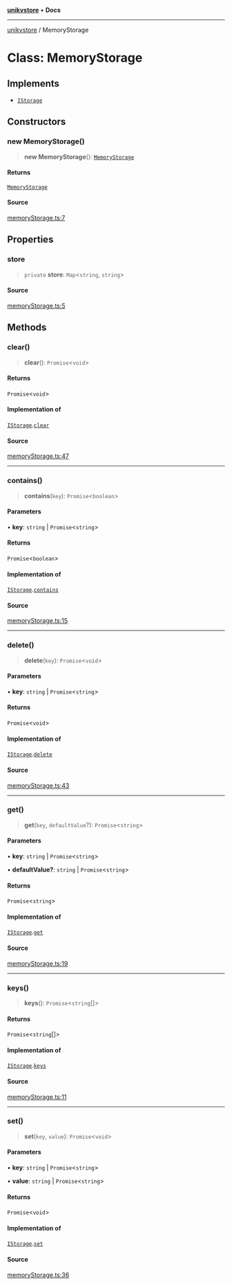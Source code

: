 [**unikvstore**](../README.md) • **Docs**

***

[unikvstore](../globals.md) / MemoryStorage

# Class: MemoryStorage

## Implements

- [`IStorage`](../interfaces/IStorage.md)

## Constructors

### new MemoryStorage()

> **new MemoryStorage**(): [`MemoryStorage`](MemoryStorage.md)

#### Returns

[`MemoryStorage`](MemoryStorage.md)

#### Source

[memoryStorage.ts:7](https://github.com/ivanzzeth/unikvstore/blob/54b2706fbc60fe20fe598fb250438833fd5def64/src/memoryStorage.ts#L7)

## Properties

### store

> `private` **store**: `Map`\<`string`, `string`\>

#### Source

[memoryStorage.ts:5](https://github.com/ivanzzeth/unikvstore/blob/54b2706fbc60fe20fe598fb250438833fd5def64/src/memoryStorage.ts#L5)

## Methods

### clear()

> **clear**(): `Promise`\<`void`\>

#### Returns

`Promise`\<`void`\>

#### Implementation of

[`IStorage`](../interfaces/IStorage.md).[`clear`](../interfaces/IStorage.md#clear)

#### Source

[memoryStorage.ts:47](https://github.com/ivanzzeth/unikvstore/blob/54b2706fbc60fe20fe598fb250438833fd5def64/src/memoryStorage.ts#L47)

***

### contains()

> **contains**(`key`): `Promise`\<`boolean`\>

#### Parameters

• **key**: `string` \| `Promise`\<`string`\>

#### Returns

`Promise`\<`boolean`\>

#### Implementation of

[`IStorage`](../interfaces/IStorage.md).[`contains`](../interfaces/IStorage.md#contains)

#### Source

[memoryStorage.ts:15](https://github.com/ivanzzeth/unikvstore/blob/54b2706fbc60fe20fe598fb250438833fd5def64/src/memoryStorage.ts#L15)

***

### delete()

> **delete**(`key`): `Promise`\<`void`\>

#### Parameters

• **key**: `string` \| `Promise`\<`string`\>

#### Returns

`Promise`\<`void`\>

#### Implementation of

[`IStorage`](../interfaces/IStorage.md).[`delete`](../interfaces/IStorage.md#delete)

#### Source

[memoryStorage.ts:43](https://github.com/ivanzzeth/unikvstore/blob/54b2706fbc60fe20fe598fb250438833fd5def64/src/memoryStorage.ts#L43)

***

### get()

> **get**(`key`, `defaultValue`?): `Promise`\<`string`\>

#### Parameters

• **key**: `string` \| `Promise`\<`string`\>

• **defaultValue?**: `string` \| `Promise`\<`string`\>

#### Returns

`Promise`\<`string`\>

#### Implementation of

[`IStorage`](../interfaces/IStorage.md).[`get`](../interfaces/IStorage.md#get)

#### Source

[memoryStorage.ts:19](https://github.com/ivanzzeth/unikvstore/blob/54b2706fbc60fe20fe598fb250438833fd5def64/src/memoryStorage.ts#L19)

***

### keys()

> **keys**(): `Promise`\<`string`[]\>

#### Returns

`Promise`\<`string`[]\>

#### Implementation of

[`IStorage`](../interfaces/IStorage.md).[`keys`](../interfaces/IStorage.md#keys)

#### Source

[memoryStorage.ts:11](https://github.com/ivanzzeth/unikvstore/blob/54b2706fbc60fe20fe598fb250438833fd5def64/src/memoryStorage.ts#L11)

***

### set()

> **set**(`key`, `value`): `Promise`\<`void`\>

#### Parameters

• **key**: `string` \| `Promise`\<`string`\>

• **value**: `string` \| `Promise`\<`string`\>

#### Returns

`Promise`\<`void`\>

#### Implementation of

[`IStorage`](../interfaces/IStorage.md).[`set`](../interfaces/IStorage.md#set)

#### Source

[memoryStorage.ts:36](https://github.com/ivanzzeth/unikvstore/blob/54b2706fbc60fe20fe598fb250438833fd5def64/src/memoryStorage.ts#L36)
